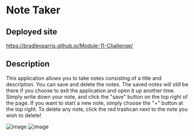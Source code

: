 # Note Taker

## Deployed site
https://bradleyparris.github.io/Module-11-Challenge/

## Description
This application allows you to take notes consisting of a title and description. You can save and delete the notes. The saved notes will still be there if you choose to exit the application and open it up another time. Simply write down your note, and click the "save" button on the top right of the page. If you want to start a new note, simply choose the "+" button at the top right. To delete any note, click the red trashcan next to the note you wish to delete!

![image](https://user-images.githubusercontent.com/24867485/194562193-c40d1911-af71-45d0-b42f-d9b9b3159940.png)
![image](https://user-images.githubusercontent.com/24867485/194562344-75057cd4-ecaf-4f6e-8d71-2e0b96ccae25.png)
